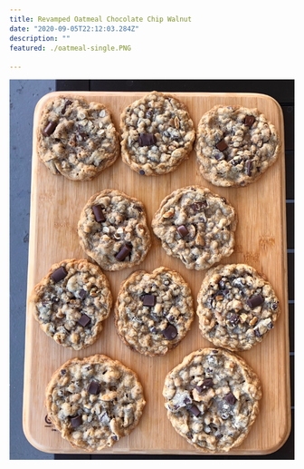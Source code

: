```yaml
---
title: Revamped Oatmeal Chocolate Chip Walnut  
date: "2020-09-05T22:12:03.284Z"
description: ""
featured: ./oatmeal-single.PNG

---
```


![Look at all of those Revamped Oatmeal Chocolate Chip cookies!](./oatmeal-plate.JPG)